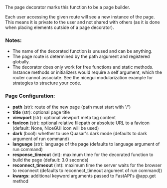 The page decorator marks this function to be a page builder.

Each user accessing the given route will see a new instance of the page.
This means it is private to the user and not shared with others (as it is done when placing elements outside of a page decorator).

### Notes:

- The name of the decorated function is unused and can be anything.
- The page route is determined by the path argument and registered globally.
- The decorator does only work for free functions and static methods.
    Instance methods or initializers would require a self argument,
    which the router cannot associate. See the nicegui modularization
    example for strategies to structure your code.

### Page Configuration:

- **path** (str):	route of the new page (path must start with '/')
- **title** (str):	optional page title
- **viewport** (str):	optional viewport meta tag content
- **favicon** (str):	optional relative filepath or absolute URL to a favicon (default: None, NiceGUI icon will be used)
- **dark** (bool):	whether to use Quasar's dark mode (defaults to dark argument of run command)
- **language** (str):	language of the page (defaults to language argument of run command)
- **response_timeout** (int):
    maximum time for the decorated function to build the page (default: 3.0 seconds)
- **reconnect_timeout** (int):
    maximum time the server waits for the browser to reconnect (defaults to reconnect_timeout argument of run command))
- **kwargs**:	additional keyword arguments passed to FastAPI's @app.get method
